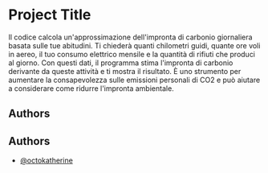 

# Project Title

Il codice calcola un'approssimazione dell'impronta di carbonio giornaliera basata sulle tue abitudini. Ti chiederà quanti chilometri guidi, quante ore voli in aereo, il tuo consumo elettrico mensile e la quantità di rifiuti che produci al giorno. Con questi dati, il programma stima l'impronta di carbonio derivante da queste attività e ti mostra il risultato. È uno strumento per aumentare la consapevolezza sulle emissioni personali di CO2 e può aiutare a considerare come ridurre l'impronta ambientale.


## Authors


## Authors

- [@octokatherine](https://www.github.com/octokatherine)




